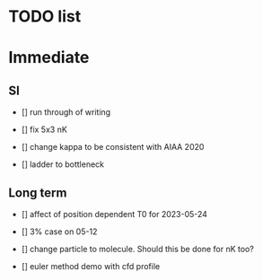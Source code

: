 # TODO list 

# Immediate


## SI 

- [] run through of writing


- [] fix 5x3 nK

- [] change kappa to be consistent with AIAA 2020

- [] ladder to bottleneck

## Long term


- [] affect of position dependent T0 for 2023-05-24

- [] 3% case on 05-12

- [] change particle to molecule. Should this be done for nK too? 

- [] euler method demo with cfd profile